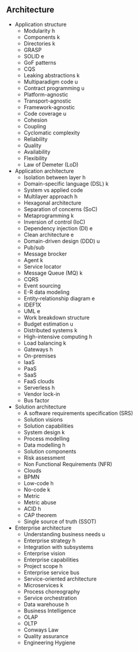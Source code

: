 ## Architecture

- Application structure
  - Modularity h
  - Components k
  - Directories k
  - GRASP
  - SOLID e
  - GoF patterns
  - CQS
  - Leaking abstractions k
  - Multiparadigm code u
  - Contract programming u
  - Platform-agnostic
  - Transport-agnostic
  - Framework-agnostic
  - Code coverage u
  - Cohesion
  - Coupling
  - Cyclomatic complexity
  - Reliability
  - Quality
  - Availability
  - Flexibility
  - Law of Demeter (LoD)
- Application architecture
  - Isolation between layer h
  - Domain-specific language (DSL) k
  - System vs applied code
  - Multilayer approach h
  - Hexagonal architecture
  - Separation of concerns (SoC)
  - Metaprogramming k
  - Inversion of control (IoC)
  - Dependency injection (DI) e
  - Clean architecture e
  - Domain-driven design (DDD) u
  - Pub/sub
  - Message brocker
  - Agent k
  - Service locator
  - Message Queue (MQ) k
  - CQRS
  - Event sourcing
  - E-R data modeling
  - Entity-relationship diagram e
  - IDEF1X
  - UML e
  - Work breakdown structure
  - Budget estimation u
  - Distributed systems k
  - High-intensive computing h
  - Load balancing k
  - Gateways h
  - On-premises
  - IaaS
  - PaaS
  - SaaS
  - FaaS clouds
  - Serverless h
  - Vendor lock-in
  - Bus factor
- Solution architecture
  - A software requirements specification (SRS)
  - Solution visions
  - Solution capabilities
  - System design k
  - Process modelling
  - Data modelling h
  - Solution components
  - Risk assessment
  - Non Functional Requirements (NFR)
  - Clouds
  - BPMN
  - Low-code h
  - No-code k
  - Metric
  - Metric abuse
  - ACID h
  - CAP theorem
  - Single source of truth (SSOT)
- Enterprise architecture
  - Understanding business needs u
  - Enterprise strategy h
  - Integration with subsystems
  - Enterprise vision
  - Enterprise capabilities
  - Project scope h
  - Enterprise service bus
  - Service-oriented architecture
  - Microservices k
  - Process choreography
  - Service orchestration
  - Data warehouse h
  - Business Intelligence
  - OLAP
  - OLTP
  - Conways Law
  - Quality assurance
  - Engineering Hygiene
